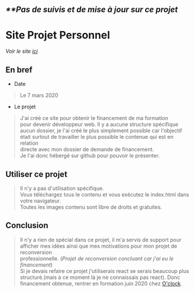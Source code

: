 ## _\*\*Pas de suivis et de mise à jour sur ce projet_    

# Site Projet Personnel
*Voir le site [ici](https://j314h.github.io/johnhaimez.github.io/)*  
## En bref  
* Date 
> Le 7 mars 2020 
* Le projet  
> J'ai créé ce site pour obtenir le financement de ma formation  
pour devenir développeur web. Il y a aucune structure spécifique  
aucun dossier, je l'ai créé le plus simplement possible car l'objectif  
était surtout de travailler le plus possible le contenue qui est en relation  
directe avec mon dossier de demande de financement.  
Je l'ai donc hébergé sur github pour pouvoir le présenter.    

## Utiliser ce projet  
> Il n'y a pas d'utilisation spécifique.  
Vous téléchargez tous le contenu et vous exécutez le index.html dans votre navigateur.  
Toutes les images contenu sont libre de droits et gratuites.

## Conclusion  
> Il n'y a rien de spécial dans ce projet, il m'a servis de support pour  
afficher mes idées ainsi que mes motivations pour mon projet de reconversion  
professionnelle. (*Projet de reconversion concluant car j'ai eu le financement*)  
Si je devais refaire ce projet j'utiliserais react se serais beaucoup plus  structuré.(mais à ce moment là je ne connaissais pas react). Donc financement obtenue, rentrer en formation juin 2020 chez [O'clock](https://oclock.io/).
  
